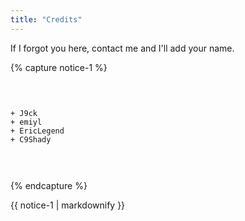 ```yaml
---
title: "Credits"
---
```


If I forgot you here, contact me and I'll add your name.

{% capture notice-1 %}<pre>

    + J9ck
    + emiyl
    + EricLegend
    + C9Shady

</pre>{% endcapture %}

<div class="notice">{{ notice-1 | markdownify }}</div>
